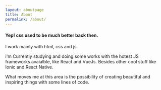 ```yaml
---
layout: aboutpage
title: About
permalink: /about/
---
```


#### Yep! css used to be much better back then.

I work mainly with html, css and js.

i'm Currently studying and doing some works with the hotest JS frameworks avaialble, like React and VueJs. Besides other cool stuff like Ionic and React Native.

What moves me at this area is the possibility of creating beautiful and inspiring things with some lines of code.